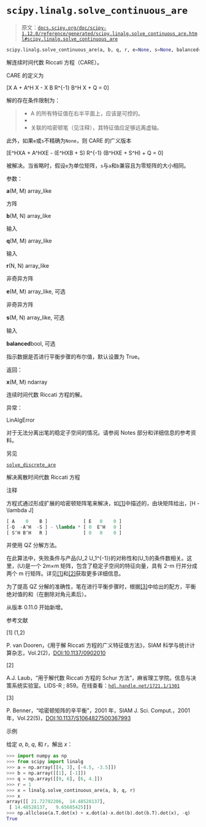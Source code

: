 # `scipy.linalg.solve_continuous_are`

> 原文：[`docs.scipy.org/doc/scipy-1.12.0/reference/generated/scipy.linalg.solve_continuous_are.html#scipy.linalg.solve_continuous_are`](https://docs.scipy.org/doc/scipy-1.12.0/reference/generated/scipy.linalg.solve_continuous_are.html#scipy.linalg.solve_continuous_are)

```py
scipy.linalg.solve_continuous_are(a, b, q, r, e=None, s=None, balanced=True)
```

解连续时间代数 Riccati 方程（CARE）。

CARE 的定义为

\[X A + A^H X - X B R^{-1} B^H X + Q = 0\]

解的存在条件限制为：

> +   A 的所有特征值在右半平面上，应该是可控的。
> +   
> +   关联的哈密顿笔（见注释），其特征值应足够远离虚轴。

此外，如果`e`或`s`不精确为`None`，则 CARE 的广义版本

\[E^HXA + A^HXE - (E^HXB + S) R^{-1} (B^HXE + S^H) + Q = 0\]

被解决。当省略时，假设`e`为单位矩阵，`s`与`a`和`b`兼容且为零矩阵的大小相同。 

参数：

**a**(M, M) array_like

方阵

**b**(M, N) array_like

输入

**q**(M, M) array_like

输入

**r**(N, N) array_like

非奇异方阵

**e**(M, M) array_like, 可选

非奇异方阵

**s**(M, N) array_like, 可选

输入

**balanced**bool, 可选

指示数据是否进行平衡步骤的布尔值，默认设置为 True。

返回：

**x**(M, M) ndarray

连续时间代数 Riccati 方程的解。

异常：

LinAlgError

对于无法分离出笔的稳定子空间的情况。请参阅 Notes 部分和详细信息的参考资料。

另见

[`solve_discrete_are`](https://docs.scipy.org/doc/scipy-1.12.0/reference/generated/scipy.linalg.solve_discrete_are.html#scipy.linalg.solve_discrete_are "scipy.linalg.solve_discrete_are")

解决离散时间代数 Riccati 方程

注释

方程式通过形成扩展的哈密顿矩阵笔来解决，如[[1]](#r3fec4c36fde1-1)中描述的，由块矩阵给出，\[H - \lambda J\]

```py
[ A    0    B ]             [ E   0    0 ]
[-Q  -A^H  -S ] - \lambda * [ 0  E^H   0 ]
[ S^H B^H   R ]             [ 0   0    0 ] 
```

并使用 QZ 分解方法。

在此算法中，失败条件与产品\(U_2 U_1^{-1}\)的对称性和\(U_1\)的条件数相关。这里，\(U\)是一个 2m×m 矩阵，包含了稳定子空间的特征向量，具有 2-m 行并分成两个 m 行矩阵。详见[[1]](#r3fec4c36fde1-1)和[[2]](#r3fec4c36fde1-2)获取更多详细信息。

为了提高 QZ 分解的准确性，笔在进行平衡步骤时，根据[[3]](#r3fec4c36fde1-3)中给出的配方，平衡绝对值的和（在删除对角元素后）。

从版本 0.11.0 开始新增。

参考文献

[1] (1,2)

P. van Dooren，《用于解 Riccati 方程的广义特征值方法》，SIAM 科学与统计计算杂志，Vol.2(2)，[DOI:10.1137/0902010](https://doi.org/10.1137/0902010)

[2]

A.J. Laub，“用于解代数 Riccati 方程的 Schur 方法”，麻省理工学院。信息与决策系统实验室。LIDS-R ; 859。在线查看：[`hdl.handle.net/1721.1/1301`](http://hdl.handle.net/1721.1/1301)

[3]

P. Benner，“哈密顿矩阵的辛平衡”，2001 年，SIAM J. Sci. Comput.，2001 年，Vol.22(5)，[DOI:10.1137/S1064827500367993](https://doi.org/10.1137/S1064827500367993)

示例

给定 *a*, *b*, *q*, 和 *r*，解出 *x*：

```py
>>> import numpy as np
>>> from scipy import linalg
>>> a = np.array([[4, 3], [-4.5, -3.5]])
>>> b = np.array([[1], [-1]])
>>> q = np.array([[9, 6], [6, 4.]])
>>> r = 1
>>> x = linalg.solve_continuous_are(a, b, q, r)
>>> x
array([[ 21.72792206,  14.48528137],
 [ 14.48528137,   9.65685425]])
>>> np.allclose(a.T.dot(x) + x.dot(a)-x.dot(b).dot(b.T).dot(x), -q)
True 
```
